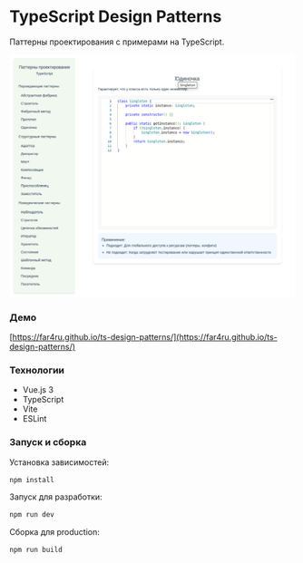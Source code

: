 # TypeScript Design Patterns

Паттерны проектирования с примерами на TypeScript.

![Light screen](screenshots/light-screen.png?)

### Демо

[https://far4ru.github.io/ts-design-patterns/](https://far4ru.github.io/ts-design-patterns/)

### Технологии

- Vue.js 3
- TypeScript
- Vite
- ESLint

### Запуск и сборка

Установка зависимостей:

```bash
npm install
```

Запуск для разработки:

```bash
npm run dev
```

Сборка для production:

```bash
npm run build
```
